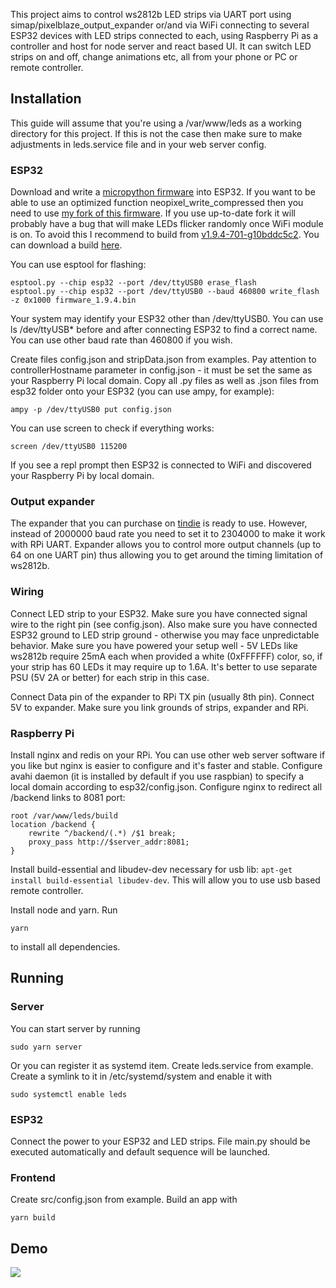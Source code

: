 This project aims to control ws2812b LED strips via UART port using simap/pixelblaze_output_expander or/and via WiFi connecting to several ESP32 devices with LED strips connected to each, using Raspberry Pi as a controller and host for node server and react based UI. It can switch LED strips on and off, change animations etc, all from your phone or PC or remote controller.

## Installation

This guide will assume that you're using a /var/www/leds as a working directory for this project. If this is not the case then make sure to make adjustments in leds.service file and in your web server config.

### ESP32

Download and write a [micropython firmware](http://micropython.org/download#esp32) into ESP32. If you want to be able to use an optimized function neopixel_write_compressed then you need to use [my fork of this firmware](https://github.com/ivanovsaleksejs/micropython). If you use up-to-date fork it will probably have a bug that will make LEDs flicker randomly once WiFi module is on. To avoid this I recommend to build from [v1.9.4-701-g10bddc5c2](https://github.com/micropython/micropython/commit/10bddc5c2). You can download a build [here](http://aleksejs.net/share/firmware_1.9.4.bin).

You can use esptool for flashing:

    esptool.py --chip esp32 --port /dev/ttyUSB0 erase_flash
    esptool.py --chip esp32 --port /dev/ttyUSB0 --baud 460800 write_flash -z 0x1000 firmware_1.9.4.bin

Your system may identify your ESP32 other than /dev/ttyUSB0. You can use ls /dev/ttyUSB\* before and after connecting ESP32 to find a correct name. You  can use other baud rate than 460800 if you wish.

Create files config.json and stripData.json from examples. Pay attention to controllerHostname parameter in config.json - it must be set the same as your Raspberry Pi local domain. Copy all .py files as well as .json files from esp32 folder onto your ESP32 (you can use ampy, for example):

    ampy -p /dev/ttyUSB0 put config.json

You can use screen to check if everything works:

    screen /dev/ttyUSB0 115200

If you see a repl prompt then ESP32 is connected to WiFi and discovered your Raspberry Pi by local domain.

### Output expander

The expander that you can purchase on [tindie](https://www.tindie.com/products/electromage/electromage-serial-to-8x-ws2812apa102-driver/) is ready to use. However, instead of 2000000 baud rate you need to set it to 2304000 to make it work with RPi UART. Expander allows you to control more output channels (up to 64 on one UART pin) thus allowing you to get around the timing limitation of ws2812b.
 
### Wiring

Connect LED strip to your ESP32. Make sure you have connected signal wire to the right pin (see config.json). Also make sure you have connected ESP32 ground to LED strip ground - otherwise you may face unpredictable behavior. Make sure you have powered your setup well - 5V LEDs like ws2812b require 25mA each when provided a white (0xFFFFFF) color, so, if your strip has 60 LEDs it may require up to 1.6A. It's better to use separate PSU (5V 2A or better) for each strip in this case.

Connect Data pin of the expander to RPi TX pin (usually 8th pin). Connect 5V to expander. Make sure you link grounds of strips, expander and RPi.

### Raspberry Pi

Install nginx and redis on your RPi. You can use other web server software if you like but nginx is easier to configure and it's faster and stable. Configure avahi daemon (it is installed by default if you use raspbian) to specify a local domain according to esp32/config.json. Configure nginx to redirect all /backend links to 8081 port:

    root /var/www/leds/build
    location /backend {
        rewrite ^/backend/(.*) /$1 break;
        proxy_pass http://$server_addr:8081;
    }

Install build-essential and libudev-dev necessary for usb lib: `apt-get install build-essential libudev-dev`. This will allow you to use usb based remote controller.

Install node and yarn. Run

`yarn`

to install all dependencies.

## Running

### Server
You can start server by running

`sudo yarn server`

Or you can register it as systemd item. Create leds.service from example. Create a symlink to it in /etc/systemd/system and enable it with

`sudo systemctl enable leds`

### ESP32

Connect the power to your ESP32 and LED strips. File main.py should be executed automatically and default sequence will be launched.

### Frontend

Create src/config.json from example. Build an app with

`yarn build`

## Demo

[![](http://img.youtube.com/vi/OgqGnGTNRzs/0.jpg)](http://www.youtube.com/watch?v=OgqGnGTNRzs "")
